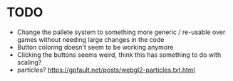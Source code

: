 # TODO
- Change the pallete system to something more generic / re-usable over games without needing large changes in the code
- Button coloring doesn't seem to be working anymore
- Clicking the buttons seems weird, think this has something to do with scaling? 
- particles? <https://gpfault.net/posts/webgl2-particles.txt.html>
